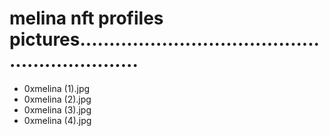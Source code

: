 # melina nft profiles pictures...............................................................
- 0xmelina (1).jpg
- 0xmelina (2).jpg
- 0xmelina (3).jpg
- 0xmelina (4).jpg

